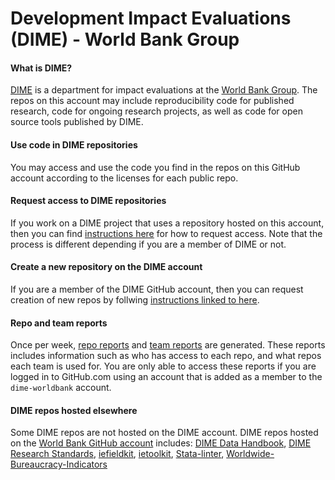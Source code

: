 # Development Impact Evaluations (DIME) - World Bank Group

#### What is DIME?

[DIME](https://www.worldbank.org/en/research/dime) is
a department for impact evaluations at
the [World Bank Group](https://www.worldbank.org).
The repos on this account may include reproducibility code for published research,
code for ongoing research projects, as well as code for open source tools published by DIME.

#### Use code in DIME repositories
You may access and use the code you find in the repos on this GitHub account
according to the licenses for each public repo.

#### Request access to DIME repositories
If you work on a DIME project that uses a repository hosted on this account,
then you can find 
[instructions here](https://github.com/dime-worldbank/dime-account-admin/blob/main/README.md) 
for how to request access.
Note that the process is different depending if you are a member of DIME or not.

#### Create a new repository on the DIME account
If you are a member of the DIME GitHub account, then you can request creation of new repos by follwing [instructions linked to here](https://github.com/dime-worldbank/dime-account-admin/blob/main/README.md).

#### Repo and team reports
Once per week, 
[repo reports](https://github.com/dime-worldbank/dime-account-admin-private/tree/main/reports/repo-reports) 
and 
[team reports](https://github.com/dime-worldbank/dime-account-admin-private/tree/main/reports/team-reports)
are generated.
These reports includes information such as who has access to each repo, and what repos each team is used for.
You are only able to access these reports if you are logged in to GitHub.com using an account that
is added as a member to the `dime-worldbank` account.

#### DIME repos hosted elsewhere
Some DIME repos are not hosted on the DIME account.
DIME repos hosted on the [World Bank GitHub account](https://github.com/worldbank) includes:
[DIME Data Handbook](https://github.com/worldbank/dime-data-handbook),
[DIME Research Standards](https://github.com/worldbank/dime-standards),
[iefieldkit](https://github.com/worldbank/iefieldkit),
[ietoolkit](https://github.com/worldbank/ietoolkit),
[Stata-linter](https://github.com/worldbank/stata-linter),
[Worldwide-Bureaucracy-Indicators](https://github.com/worldbank/Worldwide-Bureaucracy-Indicators)
